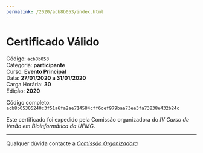 ```yaml
---
permalink: /2020/acb8b053/index.html
---
```


# Certificado Válido

Código: `acb8b053`<br>
Categoria: **participante**<br>
Curso: **Evento Principal**<br>
Data: **27/01/2020 a 31/01/2020**<br>
Carga Horária: **30**<br>
Edição: **2020**<br>


Código completo: `acb8b05305240c3f51a6fa2ae714584cff6cef979baa73ee3fa73838e432b24c`


Este certificado foi expedido pela Comissão organizadora do *IV Curso de Verão em Bioinformática da UFMG*.

----

Qualquer dúvida contacte a [_Comissão Organizadora_](<mailto:cursobioinfoufmg@gmail.com$subject=[Certificados]>)

